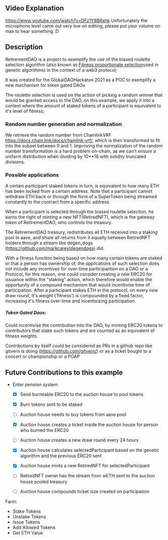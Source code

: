 ## Video Explanation

https://www.youtube.com/watch?v=DFz1Y8BRxhk
Unfortunately the microphone level came out very low on editing, please put your volume on max to hear something :D 

## Description

RetirementDAO is a project to exemplify the use of the biased roulette selection
algorithm (also known as [Fitness proportionate selection](https://en.wikipedia.org/wiki/Fitness_proportionate_selection)used in genetic algorithms) in the context of a web3 protocol;

It was created for the GlobalDAOHackaton 2021 as a POC to exemplify a new mechanism
for token gated DAOs

The roulette selection is used on the action of picking a random winner that 
would be granted access to the DAO, on this example, we apply it into a context
where the amount of staked tokens of a participant is equivalent to it's level of
fitness;

### Random number generation and normalization

We retrieve the random number from ChainlinkVRF https://docs.chain.link/docs/chainlink-vrf/,
which is then transformed to fit into the subset between 0 and 1. Improving the
normalization of the random number transformation is a hard problem on-chain,
as we can't ensure a uniform distribution when dividing by 10**18 with solidity truncated
divisions.

### Possible applications

A certain participant staked tokens in turn, is equivalent to how many ETH
has been locked from a certain address. Note that a participant cannot withdraw
ETH back or through the form of a SuperToken being streamed constantly to the contract
from a specific address.

When a participant is selected through the biased roulette selection, he earns
the right of minting a new NFT(RetiredNFT), which is the gateway token of RetirementDAO,
who controls the treasury.

The RetirementDAO treasury, redistributes all ETH received into a staking pool in aave,
and share all returns from it equally between RetiredNFT holders through a stream like
degen_dogs (https://github.com/markcarey/degendogs) did.

With a fitness function being based on how many certain tokens are staked or that
a person has ownership of, the applications of such selection does not include any
incentives for over-time participantion on a DAO or a Protocol, for this reason,
one could consider creating a new ERC20 for issuance within the "staking" action,
which therefore would enable the opportunity of a compound mechanism that would incentivise
time of participation.
After a participant stakes ETH in the protocol, on every new draw round, it's 
weight ('fitness') is compounded by a fixed factor, increasing it's fitness
over-time and incentivizing participation.

##### Token Gated Daos:
  
  Could incentivise the contribution into the DAO, by minting ERC20 tokens to
  contributors that stake such tokens and are counted as an equivalent of fitness
  weights. 

  Contributions by itself could be considered as PRs in a github repo like gitvern
  is doing (https://github.com/gitvern/) or as a ticket bought to a concert or 
  championship or a POAP





## Future Contributions to this example

 - Enter pension system
   - [x] Send burneable ERC20 to the auction house to pool tokens
   - [x] Burn tokens sent to be staked
   - [ ] Auction house needs to buy tokens from aave pool
   - [x] Auction house creates a ticket inside the auction house for person who burned the ERC20 
   - [ ] Auction house creates a new draw round every 24 hours
   - [x] Auction house calculates selectedParticipant based on the genetic algorithm and the previous ERC20 sent
   - [x] Auction house mints a new RetiredNFT for selectedParticipant
   - [ ] RetiredNFT owner has the stream from wETH sent to the auction house pooled treasury
   - [ ] Auction house compounds ticket size created on participation



Farm:
- Stake Tokens
- Unstake Tokens
- Issue Tokens
- Add Allowed Tokens
- Get ETH Value
